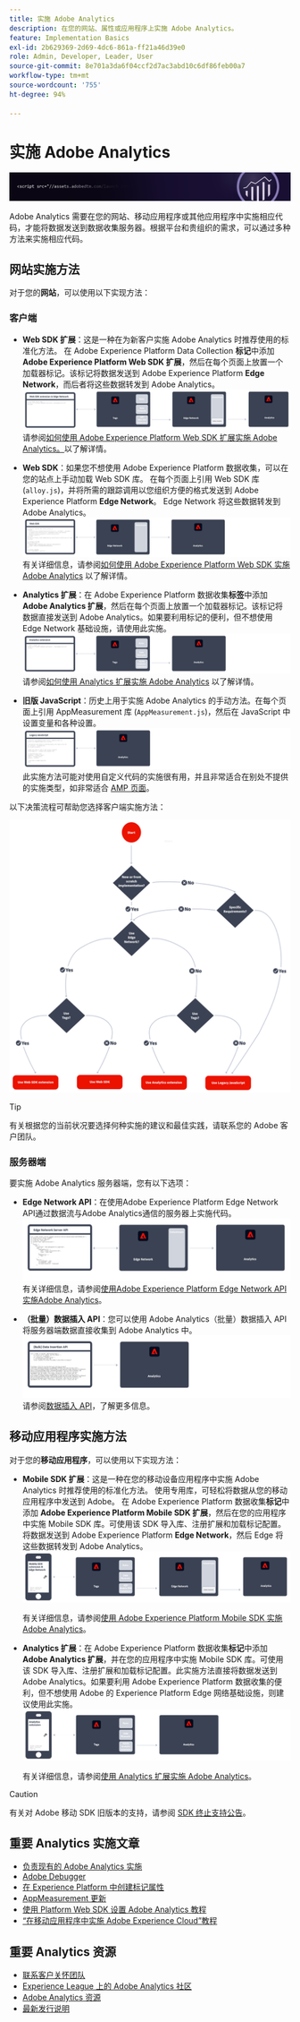 ```yaml
---
title: 实施 Adobe Analytics
description: 在您的网站、属性或应用程序上实施 Adobe Analytics。
feature: Implementation Basics
exl-id: 2b629369-2d69-4dc6-861a-ff21a46d39e0
role: Admin, Developer, Leader, User
source-git-commit: 8e701a3da6f04ccf2d7ac3abd10c6df86feb00a7
workflow-type: tm+mt
source-wordcount: '755'
ht-degree: 94%

---
```


# 实施 Adobe Analytics

![横幅](../../assets/doc_banner_implement.png)

Adobe Analytics 需要在您的网站、移动应用程序或其他应用程序中实施相应代码，才能将数据发送到数据收集服务器。根据平台和贵组织的需求，可以通过多种方法来实施相应代码。

## 网站实施方法

对于您的&#x200B;**网站**，可以使用以下实现方法：

### 客户端

* **Web SDK 扩展**：这是一种在为新客户实施 Adobe Analytics 时推荐使用的标准化方法。 在 Adobe Experience Platform Data Collection **标记**&#x200B;中添加 **Adobe Experience Platform Web SDK 扩展**，然后在每个页面上放置一个加载器标记。该标记将数据发送到 Adobe Experience Platform **Edge Network**，而后者将这些数据转发到 Adobe Analytics。
  ![Web SDK 扩展](./assets/websdk-extension-implementation.png)
请参阅[如何使用 Adobe Experience Platform Web SDK 扩展实施 Adobe Analytics。](./aep-edge/overview.md)以了解详情。

* **Web SDK**：如果您不想使用 Adobe Experience Platform 数据收集，可以在您的站点上手动加载 Web SDK 库。 在每个页面上引用 Web SDK 库 (`alloy.js`)，并将所需的跟踪调用以您组织方便的格式发送到 Adobe Experience Platform **Edge Network**。 Edge Network 将这些数据转发到 Adobe Analytics。
  ![Web SDK](./assets/websdk-implementation.png)
有关详细信息，请参阅[如何使用 Adobe Experience Platform Web SDK 实施 Adobe Analytics](./aep-edge/overview.md) 以了解详情。

* **Analytics 扩展**：在 Adobe Experience Platform 数据收集&#x200B;**标签**&#x200B;中添加 **Adobe Analytics 扩展**，然后在每个页面上放置一个加载器标记。该标记将数据直接发送到 Adobe Analytics。如果要利用标记的便利，但不想使用 Edge Network 基础设施，请使用此实施。
  ![Adobe Analytics 扩展](./assets/analytics-extension-implementation.png)
请参阅[如何使用 Analytics 扩展实施 Adobe Analytics](launch/overview.md) 以了解详情。

* **旧版 JavaScript**：历史上用于实施 Adobe Analytics 的手动方法。在每个页面上引用 AppMeasurement 库 (`AppMeasurement.js`)，然后在 JavaScript 中设置变量和各种设置。
  ![如何使用旧版 JavaScript 实施 Adobe Analytics](./assets/appmeasurement-implementation.png)
此实施方法可能对使用自定义代码的实施很有用，并且非常适合在别处不提供的实施类型，如非常适合 [AMP 页面](other/amp.md)。

以下决策流程可帮助您选择客户端实施方法：

![用于选择实施方法的决策树，如本节所述。](./assets/decision-tree.png)


>[!TIP]
>
>有关根据您的当前状况要选择何种实施的建议和最佳实践，请联系您的 Adobe 客户团队。

### 服务器端

要实施 Adobe Analytics 服务器端，您有以下选项：

* **Edge Network API**：在使用Adobe Experience Platform Edge Network API通过数据流与Adobe Analytics通信的服务器上实施代码。
  ![服务器端实施](assets/edge-network-server-api.svg)
有关详细信息，请参阅[使用Adobe Experience Platform Edge Network API实施Adobe Analytics](/help/implement/aep-edge/api/overview.md)。

* **（批量）数据插入 API**：您可以使用 Adobe Analytics（批量）数据插入 API 将服务器端数据直接收集到 Adobe Analytics 中。
  ![数据插入 API](assets/analytics-apis.png)
请参阅[数据插入 API](../import/c-data-insertion-api/c-data-insertion-api.md)，了解更多信息。

## 移动应用程序实施方法

对于您的&#x200B;**移动应用程序**，可以使用以下实现方法：

* **Mobile SDK 扩展**：这是一种在您的移动设备应用程序中实施 Adobe Analytics 时推荐使用的标准化方法。 使用专用库，可轻松将数据从您的移动应用程序中发送到 Adobe。 在 Adobe Experience Platform 数据收集&#x200B;**标记**&#x200B;中添加 **Adobe Experience Platform Mobile SDK 扩展**，然后在您的应用程序中实施 Mobile SDK 库。可使用该 SDK 导入库、注册扩展和加载标记配置。将数据发送到 Adobe Experience Platform **Edge Network**，然后 Edge 将这些数据转发到 Adobe Analytics。
  ![Mobile SDK 扩展](./assets/mobilesdk-extension.png)

  有关详细信息，请参阅[使用 Adobe Experience Platform Mobile SDK 实施 Adobe Analytics](../implement/aep-edge/mobile-sdk/overview.md)。

* **Analytics 扩展**：在 Adobe Experience Platform 数据收集&#x200B;**标记**&#x200B;中添加 **Adobe Analytics 扩展**，并在您的应用程序中实施 Mobile SDK 库。可使用该 SDK 导入库、注册扩展和加载标记配置。此实施方法直接将数据发送到 Adobe Analytics。如果要利用 Adobe Experience Platform 数据收集的便利，但不想使用 Adobe 的 Experience Platform Edge 网络基础设施，则建议使用此实施。
  ![Analytics 扩展](./assets/mobilesdk-analytics-extension.png)

  有关详细信息，请参阅[使用 Analytics 扩展实施 Adobe Analytics](../implement/aep-edge/mobile-sdk/overview.md)。


>[!CAUTION]
>
>有关对 Adobe 移动 SDK 旧版本的支持，请参阅 [SDK 终止支持公告](https://developer.adobe.com/client-sdks/resources/sdks-end-of-support/)。

## 重要 Analytics 实施文章

* [负责现有的 Adobe Analytics 实施](/help/implement/prepare/existing-implementation.md)
* [Adobe Debugger](validate/debugger.md)
* [在 Experience Platform 中创建标记属性](launch/create-analytics-property.md)
* [AppMeasurement 更新](appmeasurement-updates.md)
* [使用 Platform Web SDK 设置 Adobe Analytics 教程](https://experienceleague.adobe.com/docs/platform-learn/implement-web-sdk/applications-setup/setup-analytics.html?lang=zh-Hans)
* [“在移动应用程序中实施 Adobe Experience Cloud”教程](https://experienceleague.adobe.com/docs/platform-learn/implement-mobile-sdk/overview.html?lang=zh-Hans)


## 重要 Analytics 资源

* [联系客户关怀团队](https://experienceleague.adobe.com/zh-hans?support-solution=Analytics#support)
* [Experience League 上的 Adobe Analytics 社区](https://experienceleaguecommunities.adobe.com/t5/adobe-analytics/ct-p/adobe-analytics-community)
* [Adobe Analytics 资源](https://experienceleaguecommunities.adobe.com/t5/adobe-analytics-discussions/adobe-analytics-resources/m-p/276666)
* [最新发行说明](../release-notes/latest.md)
